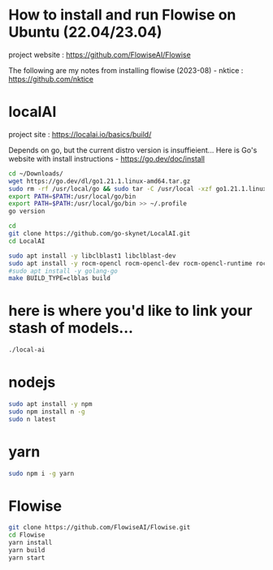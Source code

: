 # How to install and run Flowise on Ubuntu (22.04/23.04)
project website : https://github.com/FlowiseAI/Flowise

The following are my notes from installing flowise (2023-08) - nktice : https://github.com/nktice

# localAI
project site : https://localai.io/basics/build/

Depends on go, but the current distro version is insuffieient... Here is Go's website with install instructions - https://go.dev/doc/install
```bash
cd ~/Downloads/
wget https://go.dev/dl/go1.21.1.linux-amd64.tar.gz
sudo rm -rf /usr/local/go && sudo tar -C /usr/local -xzf go1.21.1.linux-amd64.tar.gz 
export PATH=$PATH:/usr/local/go/bin
export PATH=$PATH:/usr/local/go/bin >> ~/.profile
go version
```

```bash
cd
git clone https://github.com/go-skynet/LocalAI.git
cd LocalAI

sudo apt install -y libclblast1 libclblast-dev
sudo apt install -y rocm-opencl rocm-opencl-dev rocm-opencl-runtime rocm-opencl-sdk rocm-clang-ocl 
#sudo apt install -y golang-go
make BUILD_TYPE=clblas build
```

# here is where you'd like to link your stash of models...

```bash
./local-ai
```

# nodejs
```bash
sudo apt install -y npm
sudo npm install n -g
sudo n latest
```
# yarn
```bash
sudo npm i -g yarn
```

# Flowise
```bash
git clone https://github.com/FlowiseAI/Flowise.git
cd Flowise
yarn install
yarn build
yarn start
```



